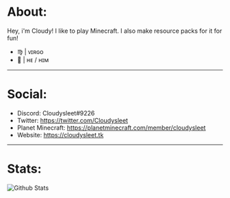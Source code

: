 # About:
Hey, i'm Cloudy! I like to play Minecraft. I also make resource packs for it for fun!
- ♍︎ | ᴠɪʀɢᴏ
- 👦 | ʜᴇ / ʜɪᴍ

---

# Social:
- Discord: Cloudysleet#9226
- Twitter: https://twitter.com/Cloudysleet
- Planet Minecraft: https://planetminecraft.com/member/cloudysleet
- Website: https://cloudysleet.tk

---

# Stats:
![Github Stats](https://github-readme-stats.vercel.app/api?username=cloudysleet&&show_icons=true&title_color=a1e2fb&hide_rank=true&icon_color=00b8ff&text_color=d7f4ff&bg_color=001756 "GitHub Stats")
